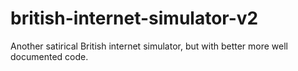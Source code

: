 # british-internet-simulator-v2
Another satirical British internet simulator, but with better more well documented code.
